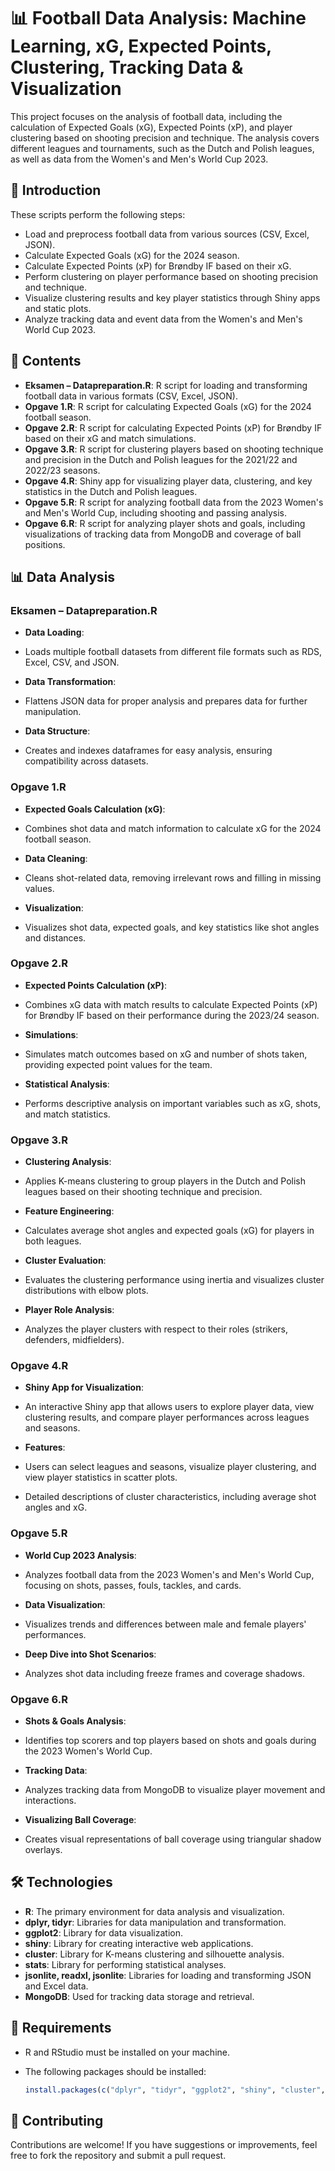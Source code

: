 # 📊 Football Data Analysis: Machine Learning, xG, Expected Points, Clustering, Tracking Data & Visualization

This project focuses on the analysis of football data, including the calculation of Expected Goals (xG), Expected Points (xP), and player clustering based on shooting precision and technique. The analysis covers different leagues and tournaments, such as the Dutch and Polish leagues, as well as data from the Women's and Men's World Cup 2023.

## 🚀 Introduction

These scripts perform the following steps:

- Load and preprocess football data from various sources (CSV, Excel, JSON).
- Calculate Expected Goals (xG) for the 2024 season.
- Calculate Expected Points (xP) for Brøndby IF based on their xG.
- Perform clustering on player performance based on shooting precision and technique.
- Visualize clustering results and key player statistics through Shiny apps and static plots.
- Analyze tracking data and event data from the Women's and Men's World Cup 2023.

## 📁 Contents

- **Eksamen – Datapreparation.R**: R script for loading and transforming football data in various formats (CSV, Excel, JSON).
- **Opgave 1.R**: R script for calculating Expected Goals (xG) for the 2024 football season.
- **Opgave 2.R**: R script for calculating Expected Points (xP) for Brøndby IF based on their xG and match simulations.
- **Opgave 3.R**: R script for clustering players based on shooting technique and precision in the Dutch and Polish leagues for the 2021/22 and 2022/23 seasons.
- **Opgave 4.R**: Shiny app for visualizing player data, clustering, and key statistics in the Dutch and Polish leagues.
- **Opgave 5.R**: R script for analyzing football data from the 2023 Women's and Men's World Cup, including shooting and passing analysis.
- **Opgave 6.R**: R script for analyzing player shots and goals, including visualizations of tracking data from MongoDB and coverage of ball positions.

## 📊 Data Analysis

### Eksamen – Datapreparation.R
- **Data Loading**:
- Loads multiple football datasets from different file formats such as RDS, Excel, CSV, and JSON.

- **Data Transformation**:
- Flattens JSON data for proper analysis and prepares data for further manipulation.

- **Data Structure**:
- Creates and indexes dataframes for easy analysis, ensuring compatibility across datasets.

### Opgave 1.R
- **Expected Goals Calculation (xG)**:
- Combines shot data and match information to calculate xG for the 2024 football season.

- **Data Cleaning**:
- Cleans shot-related data, removing irrelevant rows and filling in missing values.

- **Visualization**:
- Visualizes shot data, expected goals, and key statistics like shot angles and distances.

### Opgave 2.R
- **Expected Points Calculation (xP)**:
- Combines xG data with match results to calculate Expected Points (xP) for Brøndby IF based on their performance during the 2023/24 season.

- **Simulations**:
- Simulates match outcomes based on xG and number of shots taken, providing expected point values for the team.

- **Statistical Analysis**:
- Performs descriptive analysis on important variables such as xG, shots, and match statistics.

### Opgave 3.R
- **Clustering Analysis**:
- Applies K-means clustering to group players in the Dutch and Polish leagues based on their shooting technique and precision.

- **Feature Engineering**:
- Calculates average shot angles and expected goals (xG) for players in both leagues.

- **Cluster Evaluation**:
- Evaluates the clustering performance using inertia and visualizes cluster distributions with elbow plots.

- **Player Role Analysis**:
- Analyzes the player clusters with respect to their roles (strikers, defenders, midfielders).

### Opgave 4.R
- **Shiny App for Visualization**:
- An interactive Shiny app that allows users to explore player data, view clustering results, and compare player performances across leagues and seasons.

- **Features**:
- Users can select leagues and seasons, visualize player clustering, and view player statistics in scatter plots.
- Detailed descriptions of cluster characteristics, including average shot angles and xG.

### Opgave 5.R
- **World Cup 2023 Analysis**:
- Analyzes football data from the 2023 Women's and Men's World Cup, focusing on shots, passes, fouls, tackles, and cards.

- **Data Visualization**:
- Visualizes trends and differences between male and female players' performances.

- **Deep Dive into Shot Scenarios**:
- Analyzes shot data including freeze frames and coverage shadows.

### Opgave 6.R
- **Shots & Goals Analysis**:
- Identifies top scorers and top players based on shots and goals during the 2023 Women's World Cup.

- **Tracking Data**:
- Analyzes tracking data from MongoDB to visualize player movement and interactions.

- **Visualizing Ball Coverage**:
- Creates visual representations of ball coverage using triangular shadow overlays.

## 🛠️ Technologies

- **R**: The primary environment for data analysis and visualization.
- **dplyr, tidyr**: Libraries for data manipulation and transformation.
- **ggplot2**: Library for data visualization.
- **shiny**: Library for creating interactive web applications.
- **cluster**: Library for K-means clustering and silhouette analysis.
- **stats**: Library for performing statistical analyses.
- **jsonlite, readxl, jsonlite**: Libraries for loading and transforming JSON and Excel data.
- **MongoDB**: Used for tracking data storage and retrieval.

## 📌 Requirements

- R and RStudio must be installed on your machine.
- The following packages should be installed:

    ```r
    install.packages(c("dplyr", "tidyr", "ggplot2", "shiny", "cluster", "stats", "readxl", "jsonlite", "mongolite"))
    ```

## 🤝 Contributing

Contributions are welcome! If you have suggestions or improvements, feel free to fork the repository and submit a pull request.